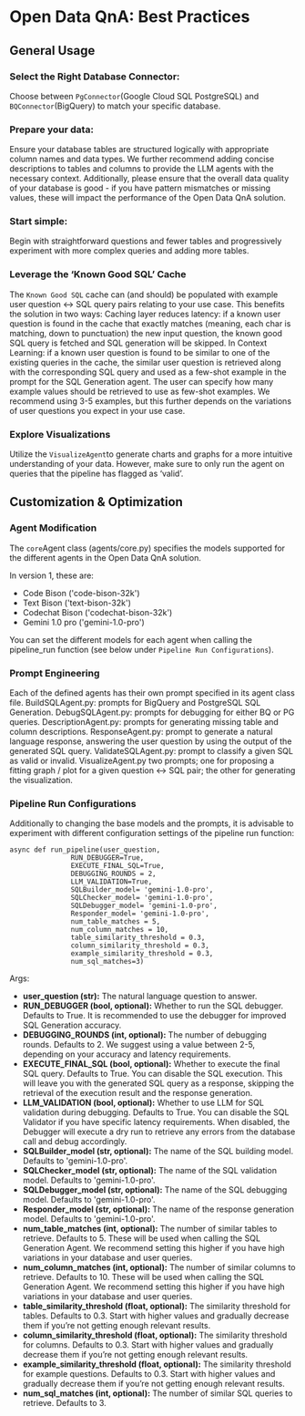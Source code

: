 # Open Data QnA: Best Practices

## General Usage 

### Select the Right Database Connector: 
Choose between `PgConnector`(Google Cloud SQL PostgreSQL) and `BQConnector`(BigQuery) to match your specific database. 

### Prepare your data: 
Ensure your database tables are structured logically with appropriate column names and data types. We further recommend adding concise descriptions to tables and columns to provide the LLM agents with the necessary context. 
Additionally, please ensure that the overall data quality of your database is good - if you have pattern mismatches or missing values, these will impact the performance of the Open Data QnA solution. 

### Start simple: 
Begin with straightforward questions and fewer tables and progressively experiment with more complex queries and adding more tables. 

### Leverage the ‘Known Good SQL’ Cache
The `Known Good SQL` cache can (and should) be populated with example user question <-> SQL query pairs relating to your use case. This benefits the solution in two ways: 
Caching layer reduces latency: if a known user question is found in the cache that exactly matches (meaning, each char is matching, down to punctuation) the new input question, the known good SQL query is fetched and SQL generation will be skipped. 
In Context Learning: if a known user question is found to be similar to one of the existing queries in the cache, the similar user question is retrieved along with the corresponding SQL query and used as a few-shot example in the prompt for the SQL Generation agent. The user can specify how many example values should be retrieved to use as few-shot examples. We recommend using 3-5 examples, but this further depends on the variations of user questions you expect in your use case. 

### Explore Visualizations
Utilize the `VisualizeAgent`to generate charts and graphs for a more intuitive understanding of your data. However, make sure to only run the agent on queries that the pipeline has flagged as ‘valid’. 



## Customization & Optimization
### Agent Modification 
The `core`Agent class (agents/core.py) specifies the models supported for the different agents in the Open Data QnA solution. 

In version 1, these are: 
- Code Bison ('code-bison-32k')
- Text Bison ('text-bison-32k')
- Codechat Bison ('codechat-bison-32k') 
- Gemini 1.0 pro ('gemini-1.0-pro')

You can set the different models for each agent when calling the pipeline_run function (see below under `Pipeline Run Configurations`). 

### Prompt Engineering 
Each of the defined agents has their own prompt specified in its agent class file. 
BuildSQLAgent.py: prompts for BigQuery and PostgreSQL SQL Generation. 
DebugSQLAgent.py: prompts for debugging for either BQ or PG queries. 
DescriptionAgent.py: prompts for generating missing table and column descriptions. 
ResponseAgent.py: prompt to generate a natural language response, answering the user question by using the output of the generated SQL query. 
ValidateSQLAgent.py: prompt to classify a given SQL as valid or invalid. 
VisualizeAgent.py two prompts; one for proposing a fitting graph / plot for a given question <-> SQL pair; the other for generating the visualization. 


### Pipeline Run Configurations 
Additionally to changing the base models and the prompts, it is advisable to experiment with different configuration settings of the pipeline run function: 
```
async def run_pipeline(user_question,
               RUN_DEBUGGER=True,
               EXECUTE_FINAL_SQL=True,
               DEBUGGING_ROUNDS = 2,
               LLM_VALIDATION=True,
               SQLBuilder_model= 'gemini-1.0-pro',
               SQLChecker_model= 'gemini-1.0-pro',
               SQLDebugger_model= 'gemini-1.0-pro',
               Responder_model= 'gemini-1.0-pro',
               num_table_matches = 5,
               num_column_matches = 10,
               table_similarity_threshold = 0.3,
               column_similarity_threshold = 0.3,
               example_similarity_threshold = 0.3,
               num_sql_matches=3)
```


Args:

* **user_question (str):** The natural language question to answer.
* **RUN_DEBUGGER (bool, optional):** Whether to run the SQL debugger. Defaults to True.
It is recommended to use the debugger for improved SQL Generation accuracy.
* **DEBUGGING_ROUNDS (int, optional):** The number of debugging rounds. Defaults to 2.
We suggest using a value between 2-5, depending on your accuracy and latency requirements.  
* **EXECUTE_FINAL_SQL (bool, optional):** Whether to execute the final SQL query. Defaults to True.
You can disable the SQL execution. This will leave you with the generated SQL query as a response, skipping the retrieval of the execution result and the response generation. 
* **LLM_VALIDATION (bool, optional):** Whether to use LLM for SQL validation during debugging. Defaults to True.
You can disable the SQL Validator if you have specific latency requirements. When disabled, the Debugger will execute a dry run to retrieve any errors from the database call and debug accordingly. 
* **SQLBuilder_model (str, optional):** The name of the SQL building model. Defaults to 'gemini-1.0-pro'.
* **SQLChecker_model (str, optional):** The name of the SQL validation model. Defaults to 'gemini-1.0-pro'.
* **SQLDebugger_model (str, optional):** The name of the SQL debugging model. Defaults to 'gemini-1.0-pro'.
* **Responder_model (str, optional):** The name of the response generation model. Defaults to 'gemini-1.0-pro'.
* **num_table_matches (int, optional):** The number of similar tables to retrieve. Defaults to 5.
These will be used when calling the SQL Generation Agent. 
We recommend setting this higher if you have high variations in your database and user queries. 
* **num_column_matches (int, optional):** The number of similar columns to retrieve. Defaults to 10.
These will be used when calling the SQL Generation Agent. 
We recommend setting this higher if you have high variations in your database and user queries. 
* **table_similarity_threshold (float, optional):** The similarity threshold for tables. Defaults to 0.3.
Start with higher values and gradually decrease them if you’re not getting enough relevant results. 
* **column_similarity_threshold (float, optional):** The similarity threshold for columns. Defaults to 0.3.
Start with higher values and gradually decrease them if you’re not getting enough relevant results. 
* **example_similarity_threshold (float, optional):** The similarity threshold for example questions. Defaults to 0.3.
Start with higher values and gradually decrease them if you’re not getting enough relevant results. 
* **num_sql_matches (int, optional):** The number of similar SQL queries to retrieve. Defaults to 3.









